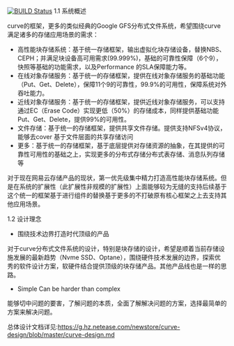 [![BUILD Status](http://59.111.93.165:8080/job/curve_multijob/lastBuild/buildStatus)](http://59.111.93.165:8080/job/curve_multijob/lastBuild)
1.1 系统概述

curve的框架，更多的类似经典的Google GFS分布式文件系统，希望围绕curve满足诸多的存储应用场景的需求：

- 高性能块存储系统：基于统一存储框架，输出虚拟化块存储设备，替换NBS、CEPH；并满足块设备高可用需求(99.999%)，基础的可靠性保障（6个9），快照等基础的功能需求，以及Performance 的SLA保障能力等。
- 在线对象存储服务：基于统一的存储框架，提供在线对象存储服务的基础功能（Put、Get、Delete），保障11个9的可靠性，99.9%的可用性，保障系统对外吞吐能力。
- 近线对象存储服务：基于统一的存储框架，提供近线对象存储服务，可以支持通过EC（Erase Code）实现更低（50%）的存储成本，同样提供基础功能Put、Get、Delete，提供99%的可用性。
- 文件存储：基于统一的存储框架，提供共享文件存储。提供支持NFSv4协议，能够去cover 基于文件层面的共享存储访问
- 更多：基于统一的存储框架，基于底层提供对存储资源的抽象，在其提供的可靠性可用性的基础之上，实现更多的分布式存储分布式表存储、消息队列存储等

对于现在网易云存储产品的现状，第一优先级集中精力打造高性能块存储系统。但是在系统的扩展性（此扩展性非规模的扩展性）上面能够较为无缝的支持后续基于这个统一的框架基于进行组件的替换基于更多的不打破原有核心框架之上去支持其他应用场景。

1.2 设计理念

- 围绕技术边界打造时代顶级的产品

对于curve分布式文件系统的设计，特别是块存储的设计，希望是顺着当前存储设施发展的最新趋势（Nvme SSD、Optane），围绕硬件技术发展的边界，探索优秀的软件设计方案，软硬件结合提供顶级的块存储产品。其他产品线也是一样的思路。

- Simple Can be harder than complex

能够切中问题的要害，了解问题的本质，全面了解解决问题的方案，选择最简单的方案来解决问题。


总体设计文档详见:https://g.hz.netease.com/newstore/curve-design/blob/master/curve-design.md
